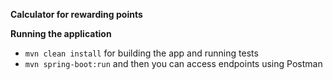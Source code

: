 **Calculator for rewarding points**

**Running the application**
* `mvn clean install` for building the app and running tests
* `mvn spring-boot:run` and then you can access endpoints using Postman
